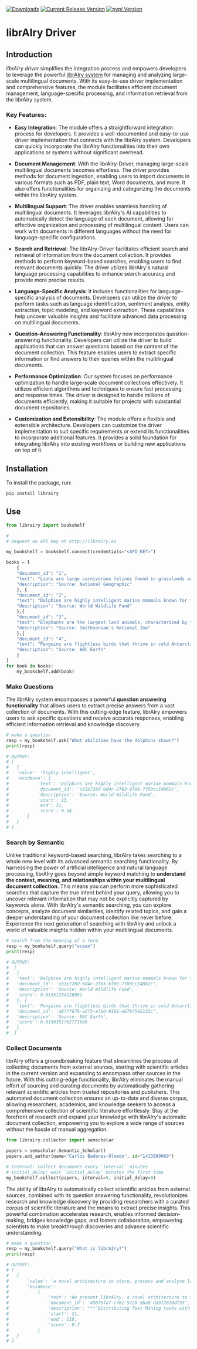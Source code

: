 
[![Downloads](https://static.pepy.tech/badge/librairy)](https://pepy.tech/project/librairy)
[![Current Release Version](https://img.shields.io/github/release/librairy/driver.svg?style=flat-square&logo=github)](https://github.com/librairy/driver/releases)
[![pypi Version](https://img.shields.io/pypi/v/claimer.svg?style=flat-square&logo=pypi&logoColor=white)](https://pypi.org/project/librairy/)
# librAIry Driver

## Introduction

*librAIry driver* simplifies the integration process and empowers developers to leverage the powerful [librAIry system](https://librairy.eu/) for managing and analyzing large-scale multilingual documents. With its easy-to-use driver implementation and comprehensive features, the module facilitates efficient document management, language-specific processing, and information retrieval from the librAIry system. 

### Key Features:

- **Easy Integration**: The module offers a straightforward integration process for developers. It provides a well-documented and easy-to-use driver implementation that connects with the librAIry system. Developers can quickly incorporate the librAIry functionalities into their own applications or systems without significant overhead.

- **Document Management**: With the librAIry-Driver, managing large-scale multilingual documents becomes effortless. The driver provides methods for document ingestion, enabling users to import documents in various formats such as PDF, plain text, Word documents, and more. It also offers functionalities for organizing and categorizing the documents within the librAIry system.

- **Multilingual Support**: The driver enables seamless handling of multilingual documents. It leverages librAIry's AI capabilities to automatically detect the language of each document, allowing for effective organization and processing of multilingual content. Users can work with documents in different languages without the need for language-specific configurations.

- **Search and Retrieval**: The librAIry-Driver facilitates efficient search and retrieval of information from the document collection. It provides methods to perform keyword-based searches, enabling users to find relevant documents quickly. The driver utilizes librAIry's natural language processing capabilities to enhance search accuracy and provide more precise results.

- **Language-Specific Analysis**: It includes functionalities for language-specific analysis of documents. Developers can utilize the driver to perform tasks such as language identification, sentiment analysis, entity extraction, topic modeling, and keyword extraction. These capabilities help uncover valuable insights and facilitate advanced data processing on multilingual documents.

- **Question-Answering Functionality**: librAIry now incorporates question-answering functionality. Developers can utilize the driver to build applications that can answer questions based on the content of the document collection. This feature enables users to extract specific information or find answers to their queries within the multilingual documents.

- **Performance Optimization**: Our system focuses on performance optimization to handle large-scale document collections effectively. It utilizes efficient algorithms and techniques to ensure fast processing and response times. The driver is designed to handle millions of documents efficiently, making it suitable for projects with substantial document repositories.

- **Customization and Extensibility**: The module offers a flexible and extensible architecture. Developers can customize the driver implementation to suit specific requirements or extend its functionalities to incorporate additional features. It provides a solid foundation for integrating librAIry into existing workflows or building new applications on top of it.


## Installation

To install the package, run:
```bash
pip install librairy
```

## Use

```python
from librairy import bookshelf

#
# Request an API key at http://librairy.eu

my_bookshelf = bookshelf.connect(credentials="<API_KEY>")

books = [
    {
    "document_id": "1",
    "text": "Lions are large carnivorous felines found in grasslands and savannas.",
    "description": "Source: National Geographic"
    }, {
    "document_id": "2",
    "text": "Dolphins are highly intelligent marine mammals known for their playful behavior and strong social bonds.",
    "description": "Source: World Wildlife Fund"
    },{
    "document_id": "3",
    "text": "Elephants are the largest land animals, characterized by their long trunks and distinctive ivory tusks.",
    "description": "Source: Smithsonian's National Zoo"
    },{
    "document_id": "4",
    "text": "Penguins are flightless birds that thrive in cold Antarctic regions, often forming large colonies for breeding.",
    "description": "Source: BBC Earth"
    }
]
for book in books:
    my_bookshelf.add(book)

```

### Make Questions

The librAIry system encompasses a powerful **question answering functionality** that allows users to extract precise answers from a vast collection of documents. With this cutting-edge feature, librAIry empowers users to ask specific questions and receive accurate responses, enabling efficient information retrieval and knowledge discovery. 

```python
# make a question
resp = my_bookshelf.ask("What abilities have the dolphins shown?")
print(resp)

# OUTPUT:
# [
#   {
# 	'value': 'highly intelligent',
# 	'evidence': {
# 		    'text': 'Dolphins are highly intelligent marine mammals known for their playful behavior and strong social bonds.',
# 		    'document_id': 'c81e728d-9d4c-2f63-6f06-7f89cc14862c',
# 		    'description': 'Source: World Wildlife Fund',
# 		    'start': 13,
# 		    'end': 31,
# 		    'score': 0.54
# 	    }
#   }
# ]

```

### Search by Semantic

Unlike traditional keyword-based searching, librAIry takes searching to a whole new level with its advanced semantic searching functionality. By harnessing the power of artificial intelligence and natural language processing, librAIry goes beyond simple keyword matching to **understand the context, meaning, and relationships within your multilingual document collection**. This means you can perform more sophisticated searches that capture the true intent behind your query, allowing you to uncover relevant information that may not be explicitly captured by keywords alone. With librAIry's semantic searching, you can explore concepts, analyze document similarities, identify related topics, and gain a deeper understanding of your document collection like never before. Experience the next generation of searching with librAIry and unlock a world of valuable insights hidden within your multilingual documents.

```python
# search from the meaning of a term
resp = my_bookshelf.query("ocean")
print(resp)

# OUTPUT:
#  [
#   {
#  	'text': 'Dolphins are highly intelligent marine mammals known for their playful behavior and strong social bonds.',
#  	'document_id': 'c81e728d-9d4c-2f63-6f06-7f89cc14862c',
#  	'description': 'Source: World Wildlife Fund',
#  	'score': 0.61551234126091
#   }, {
#  	'text': 'Penguins are flightless birds that thrive in cold Antarctic regions, often forming large colonies for breeding.',
#  	'document_id': 'a87ff679-a2f3-e71d-9181-a67b7542122c',
#  	'description': 'Source: BBC Earth',
#  	'score': 0.6150351762771606
#   }
#  ]

```

### Collect Documents

librAIry offers a groundbreaking feature that streamlines the process of collecting documents from external sources, starting with scientific articles in the current version and expanding to encompass other sources in the future. With this cutting-edge functionality, librAIry eliminates the manual effort of sourcing and curating documents by automatically gathering relevant scientific articles from trusted repositories and publishers. This automated document collection ensures an up-to-date and diverse corpus, allowing researchers, academics, and knowledge seekers to access a comprehensive collection of scientific literature effortlessly. Stay at the forefront of research and expand your knowledge with librAIry's automatic document collection, empowering you to explore a wide range of sources without the hassle of manual aggregation.

```python
from librairy.collector import semscholar

papers = semscholar.Semantic_Scholar()
papers.add_author(name="Carlos Badenes-Olmedo", id="1413809069")

# interval: collect documents every `interval` minutes
# initial_delay: wait `initial_delay` minutes the first time
my_bookshelf.collect(papers, interval=5, initial_delay=0)
```

The ability of librAIry to automatically collect scientific articles from external sources, combined with its question answering functionality, revolutionizes research and knowledge discovery by providing researchers with a curated corpus of scientific literature and the means to extract precise insights. This powerful combination accelerates research, enables informed decision-making, bridges knowledge gaps, and fosters collaboration, empowering scientists to make breakthrough discoveries and advance scientific understanding.


```python
# make a question
resp = my_bookshelf.query("What is librAIry?")
print(resp)

# OUTPUT:
# [
#   {
#       'value': 'a novel architecture to store, process and analyze large collections of textual resources', 
#       'evidence': 
#           {
#               'text': 'We present librAIry, a novel architecture to store, process and analyze large collections of textual resources, integrating existing algorithms and tools into a common, distributed, high-performance workflow', 
#               'document_id': '498f9faf-c782-5728-5ba0-da972810df33', 
#               'description': "**'Distributing Text Mining tasks with librAIry'**, Carlos Badenes-Olmedo,José Luis Redondo García,Óscar Corcho, *ACM Symposium on Document Engineering*, 2017", 
#               'start': 21, 
#               'end': 110, 
#               'score': 0.7
#           }
#   }
# ]

```
